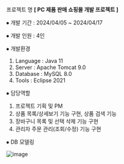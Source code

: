 프로젝트 명 **[ PC 제품 판매 쇼핑몰 개발 프로젝트 ]**

⦁ 개발 기간 : 2024/04/05 ~ 2024/04/17

⦁ 개발 인원 : 4인

⦁ 개발환경
 1) Language : Java 11
 2) Server : Apache Tomcat 9.0
 3) Database : MySQL 8.0 
 4) Tools : Eclipse 2021

⦁ 담당역할
 1) 프로젝트 기획 및 PM
 2) 상품 목록/상세보기 기능 구현, 상품 검색 기능
 3) 장바구니 목록 및 선택 삭제 기능 구현
 4) 관리자 주문 관리(조회/수정) 기능 구현

⦁ DB 모델링

![image](https://github.com/user-attachments/assets/c1657acd-516e-4785-931f-24443fd81bed)


